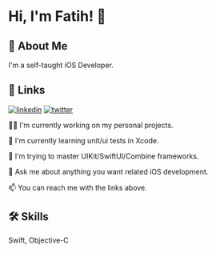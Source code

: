 
# Hi, I'm Fatih! 👋


## 🚀 About Me
I'm a self-taught iOS Developer.


## 🔗 Links
[![linkedin](https://img.shields.io/badge/linkedin-0A66C2?style=for-the-badge&logo=linkedin&logoColor=white)](https://www.linkedin.com/in/fatih-saglam-879603181/)
[![twitter](https://img.shields.io/badge/twitter-1DA1F2?style=for-the-badge&logo=twitter&logoColor=white)](https://twitter.com/fatihios)


👩‍💻 I'm currently working on my personal projects.

🧠 I'm currently learning unit/ui tests in Xcode.

🤔 I'm trying to master UIKit/SwiftUI/Combine frameworks.

💬 Ask me about anything you want related iOS development.

📫 You can reach me with the links above.


## 🛠 Skills
Swift, Objective-C

